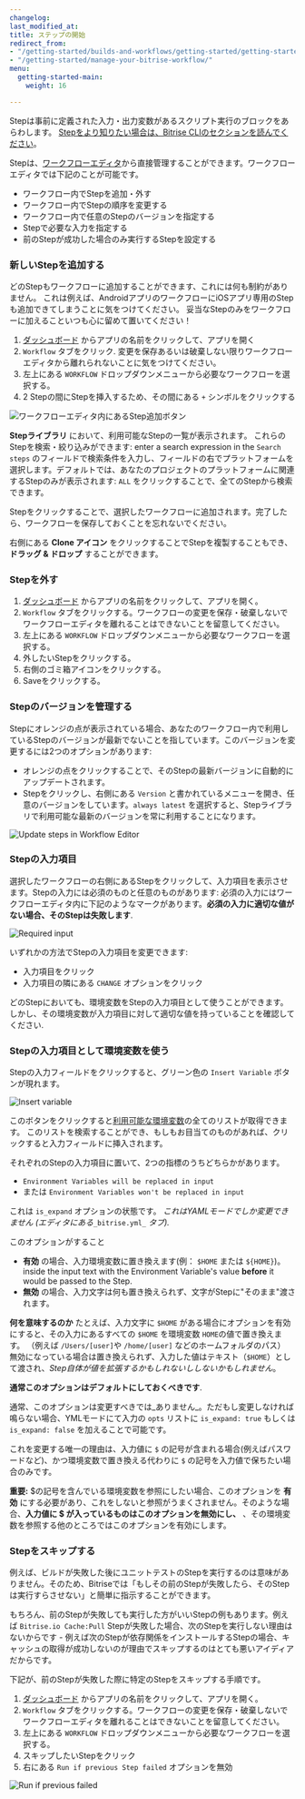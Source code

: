 ```yaml
---
changelog: 
last_modified_at: 
title: ステップの開始
redirect_from:
- "/getting-started/builds-and-workflows/getting-started/getting-started-steps"
- "/getting-started/manage-your-bitrise-workflow/"
menu:
  getting-started-main:
    weight: 16

---
```

Stepは事前に定義された入力・出力変数があるスクリプト実行のブロックをあらわします。 [Stepをより知りたい場合は、Bitrise CLIのセクションを読んでください](/bitrise-cli/steps)。

Stepは、[ワークフローエディタ](/getting-started/getting-started-workflows)から直接管理することができます。ワークフローエディタでは下記のことが可能です。

* ワークフロー内でStepを追加・外す
* ワークフロー内でStepの順序を変更する
* ワークフロー内で任意のStepのバージョンを指定する
* Stepで必要な入力を指定する
* 前のStepが成功した場合のみ実行するStepを設定する

### 新しいStepを追加する

どのStepもワークフローに追加することができます、これには何も制約がありません。
これは例えば、AndroidアプリのワークフローにiOSアプリ専用のStepも追加できてしまうことに気をつけてください。
妥当なStepのみをワークフローに加えることいつも心に留めて置いてください！

1. [ダッシュボード](https://app.bitrise.io/dashboard) からアプリの名前をクリックして、アプリを開く
2. `Workflow` タブをクリック. 変更を保存あるいは破棄しない限りワークフローエディタから離れられないことに気をつけてください。
3. 左上にある `WORKFLOW` ドロップダウンメニューから必要なワークフローを選択する。
4. 2 Stepの間にStepを挿入するため、その間にある `+` シンボルをクリックする

![ワークフローエディタ内にあるStep追加ボタン](/img/getting-started/add-your-first-step.png)

**Stepライブラリ** において、利用可能なStepの一覧が表示されます。
これらのStepを検索・絞り込みができます: enter a search expression in the `Search steps` のフィールドで検索条件を入力し、フィールドの右でプラットフォームを選択します。デフォルトでは、あなたのプロジェクトのプラットフォームに関連するStepのみが表示されます: `ALL` をクリックすることで、全てのStepから検索できます。

Stepをクリックすることで、選択したワークフローに追加されます。完了したら、ワークフローを保存しておくことを忘れないでください。

右側にある **Clone アイコン** をクリックすることでStepを複製することもでき、**ドラッグ & ドロップ** することができます。

### Stepを外す

1. [ダッシュボード](https://app.bitrise.io/dashboard) からアプリの名前をクリックして、アプリを開く。
2. `Workflow` タブをクリックする。ワークフローの変更を保存・破棄しないでワークフローエディタを離れることはできないことを留意してください。
3. 左上にある `WORKFLOW` ドロップダウンメニューから必要なワークフローを選択する。
4. 外したいStepをクリックする。
5. 右側のゴミ箱アイコンをクリックする。
6. Saveをクリックする。

### Stepのバージョンを管理する

Stepにオレンジの点が表示されている場合、あなたのワークフロー内で利用しているStepのバージョンが最新でないことを指しています。このバージョンを変更するには2つのオプションがあります:

* オレンジの点をクリックすることで、そのStepの最新バージョンに自動的にアップデートされます。
* Stepをクリックし、右側にある `Version` と書かれているメニューを開き、任意のバージョンをしています。`always latest` を選択すると、Stepライブラリで利用可能な最新のバージョンを常に利用することになります。

![Update steps in Workflow Editor](/img/getting-started/update-steps.png)

### Stepの入力項目

選択したワークフローの右側にあるStepをクリックして、入力項目を表示させます。Stepの入力には必須のものと任意のものがあります: 必須の入力にはワークフローエディタ内に下記のようなマークがあります。**必須の入力に適切な値がない場合、そのStepは失敗します**.

![Required input](/img/getting-started/step-inputs.png)

いずれかの方法でStepの入力項目を変更できます:

* 入力項目をクリック
* 入力項目の隣にある `CHANGE` オプションをクリック

どのStepにおいても、環境変数をStepの入力項目として使うことができます。しかし、その環境変数が入力項目に対して適切な値を持っていることを確認してください.

### Stepの入力項目として環境変数を使う

Stepの入力フィールドをクリックすると、グリーン色の `Insert Variable` ボタンが現れます。

![Insert variable](/img/getting-started/insert-variable.png)

このボタンをクリックすると[利用可能な環境変数](/builds/available-environment-variables)の全てのリストが取得できます。 このリストを検索することができ、もしもお目当てのものがあれば、クリックすると入力フィールドに挿入されます。

それぞれのStepの入力項目に置いて、2つの指標のうちどちらかがあります。

* `Environment Variables will be replaced in input`
* または `Environment Variables won't be replaced in input`

これは `is_expand` オプションの状態です。
_これはYAMLモードでしか変更できません (エディタにある_`_bitrise.yml_` _タブ)._

このオプションがすること

* **有効** の場合、入力環境変数に置き換えます(例： `$HOME` または `${HOME}`)。
  inside the input text with the Environment Variable's value **before** it would be passed to the Step.
* **無効** の場合、入力文字は何も置き換えられず、文字がStepに"そのまま"渡されます。

**何を意味するのか** たとえば、入力文字に `$HOME` がある場合にオプションを有効にすると、その入力にあるすべての `$HOME` を環境変数 `HOME`の値で置き換えます。
（例えば `/Users/[user]`や `/home/[user]` などのホームフォルダのパス）
無効になっている場合は置き換えられず、入力した値はテキスト（`$HOME`）として渡され、_Step自体が値を拡張するかもしれないししないかもしれません_。

**通常このオプションはデフォルトにしておくべきです**.

通常、このオプションは変更すべきでは_ありません_。ただもし変更しなければ鳴らない場合、YMLモードにて入力の `opts` リストに `is_expand: true` もしくは `is_expand: false` を加えることで可能です。

これを変更する唯一の理由は、入力値に `$` の記号が含まれる場合(例えばパスワードなど)、かつ環境変数で置き換える代わりに `$` の記号を入力値で保ちたい場合のみです。

**重要:** $の記号を含んでいる環境変数を参照にしたい場合、このオプションを **有効** にする必要があり、これをしないと参照がうまくされません。そのような場合、**入力値に $ が入っているものはこのオプションを無効にし、** 、その環境変数を参照する他のところではこのオプションを有効にします。

### Stepをスキップする

例えば、ビルドが失敗した後にユニットテストのStepを実行するのは意味がありません。そのため、Bitriseでは「もしその前のStepが失敗したら、そのStepは実行すらさせない」と簡単に指示することができます。

もちろん、前のStepが失敗しても実行した方がいいStepの例もあります。例えば `Bitrise.io Cache:Pull` Stepが失敗した場合、次のStepを実行しない理由はないからです - 例えば次のStepが依存関係をインストールするStepの場合、キャッシュの取得が成功しないのが理由でスキップするのはとても悪いアイディアだからです。

下記が、前のStepが失敗した際に特定のStepをスキップする手順です。

1. [ダッシュボード](https://app.bitrise.io/dashboard) からアプリの名前をクリックして、アプリを開く。
2. `Workflow` タブをクリックする。ワークフローの変更を保存・破棄しないでワークフローエディタを離れることはできないことを留意してください。
3. 左上にある `WORKFLOW` ドロップダウンメニューから必要なワークフローを選択する。
4. スキップしたいStepをクリック
5. 右にある `Run if previous Step failed` オプションを無効

![Run if previous failed](/img/getting-started/run-if-failed.png)